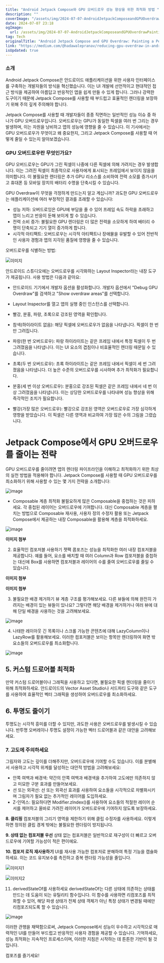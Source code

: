 ```yaml
---
title: "Android Jetpack Compose와 GPU 오버드로우 성능 향상을 위한 최적화 방법 "
description: ""
coverImage: "/assets/img/2024-07-07-AndroidJetpackComposeandGPUOverdrawPaintingaPerformanceMasterpiece_0.png"
date: 2024-07-07 23:18
ogImage:
  url: /assets/img/2024-07-07-AndroidJetpackComposeandGPUOverdrawPaintingaPerformanceMasterpiece_0.png
tag: Tech
originalTitle: "Android Jetpack Compose and GPU Overdraw: Painting a Performance Masterpiece !"
link: "https://medium.com/@hadawalepranav/reducing-gpu-overdraw-in-android-jetpack-compose-5d0920a81958"
isUpdated: true
---
```


### 소개

Android Jetpack Compose은 안드로이드 애플리케이션을 위한 사용자 인터페이스를 구축하는 개발자들의 방식을 혁신했습니다. 이는 UI 개발에 선언적이고 현대적인 접근 방식을 제공하여 아름답고 반응적인 앱을 쉽게 만들 수 있게 합니다. 그러나 강력한 도구이기 때문에 Jetpack Compose를 사용할 때 부드럽고 효율적인 렌더링을 보장하기 위해 주의 깊게 주의해야 합니다.

Jetpack Compose를 사용할 때 개발자들이 종종 직면하는 일반적인 성능 이슈 중 하나가 GPU 오버드로우입니다. 오버드로우는 GPU가 동일한 픽셀을 여러 번 그리는 경우 발생하며, 이는 자원을 낭비하고 앱의 성능에 영향을 줄 수 있습니다. 이 기사에서는 GPU 오버드로우가 무엇이고 왜 중요한지, 그리고 Jetpack Compose를 사용할 때 어떻게 줄일 수 있는지 알아보겠습니다.

### GPU 오버드로우란 무엇인가요?

GPU 오버드로우는 GPU가 그린 픽셀이 나중에 다른 픽셀에 의해 가려지는 경우 발생합니다. 이는 그려진 픽셀이 최종적으로 사용자에게 표시되는 프레임에서 보이지 않음을 의미합니다. 이 불필요한 렌더링은 추가 GPU 리소스를 소비하여 전력 소모를 증가시키고 휴대폰 등 모바일 장치의 배터리 수명을 단축시킬 수 있습니다.

<!-- cozy-coder - 수평 -->

<ins class="adsbygoogle"
     style="display:block"
     data-ad-client="ca-pub-4877378276818686"
     data-ad-slot="1107185301"
     data-ad-format="auto"
     data-full-width-responsive="true"></ins>

<script>
     (adsbygoogle = window.adsbygoogle || []).push({});
</script>

GPU Overdraw이 무엇을 걱정하게 만드는지 알고 계십니까? 과도한 GPU 오버드로우는 애플리케이션에 여러 부정적인 결과를 초래할 수 있습니다:

- 성능 저하: 오버드로잉은 GPU에 부담을 줄 수 있어 프레임 속도 하락을 초래하고 앱이 느리고 반응이 둔해 보이게 할 수 있습니다.
- 전력 소비 증가: 불필요한 GPU 렌더링은 더 많은 전력을 소모하게 하여 배터리 수명이 단축되고 기기 열이 증가하게 합니다.
- 시각적 아티팩트: 오버드로우는 시각적 아티팩트나 장애물을 유발할 수 있어 전반적인 사용자 경험과 앱의 지각된 품질에 영향을 줄 수 있습니다.

오버드로우를 식별하는 방법:

![이미지](/assets/img/2024-07-07-AndroidJetpackComposeandGPUOverdrawPaintingaPerformanceMasterpiece_1.png)

<!-- cozy-coder - 수평 -->

<ins class="adsbygoogle"
     style="display:block"
     data-ad-client="ca-pub-4877378276818686"
     data-ad-slot="1107185301"
     data-ad-format="auto"
     data-full-width-responsive="true"></ins>

<script>
     (adsbygoogle = window.adsbygoogle || []).push({});
</script>

안드로이드 스튜디오에는 오버드로우를 시각화하는 Layout Inspector라는 내장 도구가 제공됩니다. 사용 방법은 다음과 같아요:

- 안드로이드 기기에서 개발자 옵션을 활성화합니다. 개발자 옵션에서 "Debug GPU Overdraw"를 검색하고 "Show overdraw areas"를 선택합니다.
- Layout Inspector를 열고 앱의 실행 중인 인스턴스를 선택합니다.
- 빨강, 분홍, 파랑, 초록으로 강조된 영역을 확인합니다.

- 참색(하이라이트 없음): 해당 픽셀에 오버드로우가 없음을 나타냅니다. 픽셀이 한 번만 그려집니다.
- 파랑(한 번 오버드로우): 파랑 하이라이트는 같은 프레임 내에서 특정 픽셀이 두 번 그려졌음을 나타냅니다. 이는 UI 요소의 겹침이나 비효율적인 렌더링 때문일 수 있습니다.
- 초록(두 번 오버드로우): 초록 하이라이트는 같은 프레임 내에서 픽셀이 세 번 그려졌음을 나타냅니다. 더 높은 수준의 오버드로우를 시사하며 추가 최적화가 필요합니다.
- 분홍(세 번 이상 오버드로우): 분홍으로 강조된 픽셀은 같은 프레임 내에서 네 번 이상 그려졌음을 나타냅니다. 이는 상당한 오버드로우를 나타내며 성능 향상을 위해 즉각적인 조치가 필요합니다.
- 빨강(가장 많은 오버드로우): 빨강으로 강조된 영역은 오버드로우로 가장 심각하게 영향을 받았습니다. 이 픽셀은 다른 영역과 비교하여 가장 많은 수의 그림을 그렸습니다.

# Jetpack Compose에서 GPU 오버드로우를 줄이는 전략

<!-- cozy-coder - 수평 -->

<ins class="adsbygoogle"
     style="display:block"
     data-ad-client="ca-pub-4877378276818686"
     data-ad-slot="1107185301"
     data-ad-format="auto"
     data-full-width-responsive="true"></ins>

<script>
     (adsbygoogle = window.adsbygoogle || []).push({});
</script>

GPU 오버드로우를 줄이려면 앱의 렌더링 파이프라인을 이해하고 최적화하기 위한 최상의 실천 방법을 적용해야 합니다. Jetpack Compose를 사용할 때 GPU 오버드로우를 최소화하기 위해 사용할 수 있는 몇 가지 전략을 소개합니다:

![image](/assets/img/2024-07-07-AndroidJetpackComposeandGPUOverdrawPaintingaPerformanceMasterpiece_2.png)

- Composable 계층 최적화
  불필요하게 많은 Composable을 중첩하는 것은 피하세요. 각 중첩된 레이어는 오버드로우에 기여합니다. 대신 Composable 계층을 펼치는 방법으로 Composable 재사용, 사용자 정의 수정자 활용 또는 Jetpack Compose에서 제공하는 내장 Composable을 활용해 계층을 최적화하세요.

![image](/assets/img/2024-07-07-AndroidJetpackComposeandGPUOverdrawPaintingaPerformanceMasterpiece_3.png)

<!-- cozy-coder - 수평 -->

<ins class="adsbygoogle"
     style="display:block"
     data-ad-client="ca-pub-4877378276818686"
     data-ad-slot="1107185301"
     data-ad-format="auto"
     data-full-width-responsive="true"></ins>

<script>
     (adsbygoogle = window.adsbygoogle || []).push({});
</script>

**이미지 첨부**

2. 효율적인 컴포저블 사용하기
   젯팩 콤포즈는 성능을 최적화한 여러 내장 컴포저블을 제공합니다. 예를 들어, 요소를 배치할 때 여러 Column과 Row 컴포저블을 중첩하는 대신에 Box를 사용하면 컴포저블과 레이어의 수를 줄여 오버드로우를 줄일 수 있습니다.

**이미지 첨부**

**이미지 첨부**

<!-- cozy-coder - 수평 -->

<ins class="adsbygoogle"
     style="display:block"
     data-ad-client="ca-pub-4877378276818686"
     data-ad-slot="1107185301"
     data-ad-format="auto"
     data-full-width-responsive="true"></ins>

<script>
     (adsbygoogle = window.adsbygoogle || []).push({});
</script>

3. 불필요한 배경 제거하기
   뷰 계층 구조를 평가해보세요. 다른 뷰들에 의해 완전히 가려지는 배경이 있는 뷰들이 있나요? 그렇다면 해당 배경을 제거하거나 여러 뷰에 대해 단일 배경을 사용하는 것을 고려해보세요.

![image](/assets/img/2024-07-07-AndroidJetpackComposeandGPUOverdrawPaintingaPerformanceMasterpiece_7.png)

4. 나태한 레이아웃
   긴 목록이나 스크롤 가능한 콘텐츠에 대해 LazyColumn이나 LazyRow를 활용해보세요. 이러한 컴포저블은 보이는 항목만 렌더링하여 화면 밖 요소들의 오버드로우를 최소화합니다.

![image](/assets/img/2024-07-07-AndroidJetpackComposeandGPUOverdrawPaintingaPerformanceMasterpiece_8.png)

<!-- cozy-coder - 수평 -->

<ins class="adsbygoogle"
     style="display:block"
     data-ad-client="ca-pub-4877378276818686"
     data-ad-slot="1107185301"
     data-ad-format="auto"
     data-full-width-responsive="true"></ins>

<script>
     (adsbygoogle = window.adsbygoogle || []).push({});
</script>

## 5. 커스텀 드로어블 최적화

만약 커스텀 드로어블이나 그래픽을 사용하고 있다면, 불필요한 픽셀 렌더링을 줄이기 위해 최적화하세요. 안드로이드의 Vector Asset Studio나 서드파티 도구와 같은 도구를 사용하여 효율적인 벡터 그래픽을 생성하여 오버드로우를 최소화하세요.

## 6. 투명도 줄이기

투명도는 시각적 흥미를 더할 수 있지만, 과도한 사용은 오버드로우를 발생시킬 수 있습니다. 반투명 오버레이나 투명도 설정이 가능한 벡터 드로어블과 같은 대안을 고려해보세요.

<!-- cozy-coder - 수평 -->

<ins class="adsbygoogle"
     style="display:block"
     data-ad-client="ca-pub-4877378276818686"
     data-ad-slot="1107185301"
     data-ad-format="auto"
     data-full-width-responsive="true"></ins>

<script>
     (adsbygoogle = window.adsbygoogle || []).push({});
</script>

### 7. 고도에 주의하세요

그림자와 고도는 깊이를 더해주지만, 오버드로우에 기여할 수도 있습니다. 이를 분별해서 사용하고 시각적 위계를 달성하는 대안적 방법을 고려해보세요:

- 안쪽 여백과 배경색: 약간의 안쪽 여백과 배경색을 추가하여 고도에만 의존하지 않고 미묘한 구분 효과를 만들어보세요.
- 선 또는 외곽선: 선 또는 외곽선 효과를 사용하여 요소들을 시각적으로 차별화시키며 그림자가 필요 없는 추가적인 레이어를 도입하세요.
- Z-인덱스: 필요하다면 Modifier.zIndex()를 사용하여 요소들의 적절한 레이어 순서를 제어하고 올바로 가려진 레이어가 오버드로우에 기여하지 않도록 보장하세요.

<!-- cozy-coder - 수평 -->

<ins class="adsbygoogle"
     style="display:block"
     data-ad-client="ca-pub-4877378276818686"
     data-ad-slot="1107185301"
     data-ad-format="auto"
     data-full-width-responsive="true"></ins>

<script>
     (adsbygoogle = window.adsbygoogle || []).push({});
</script>

**8. 클리핑**
컴포저블의 그리기 영역을 제한하기 위해 클립 수정자를 사용하세요. 이렇게 하면 정의된 클립 경계 밖에는 불필요한 렌더링이 방지됩니다.

**9. 상태 없는 컴포저블 우선**
상태 없는 컴포저블은 일반적으로 재구성이 더 빠르고 오버드로우에 기여할 가능성이 적은 편이에요.

<!-- cozy-coder - 수평 -->

<ins class="adsbygoogle"
     style="display:block"
     data-ad-client="ca-pub-4877378276818686"
     data-ad-slot="1107185301"
     data-ad-format="auto"
     data-full-width-responsive="true"></ins>

<script>
     (adsbygoogle = window.adsbygoogle || []).push({});
</script>

**10. 컴포저 로직 재사용하기**
UI를 재사용 가능한 컴포저로 분해하여 특정 기능을 캡슐화하세요. 이는 코드 유지보수를 촉진하고 중복 렌더링 가능성을 줄입니다.

![이미지1](/assets/img/2024-07-07-AndroidJetpackComposeandGPUOverdrawPaintingaPerformanceMasterpiece_16.png)

![이미지2](/assets/img/2024-07-07-AndroidJetpackComposeandGPUOverdrawPaintingaPerformanceMasterpiece_17.png)

<!-- cozy-coder - 수평 -->

<ins class="adsbygoogle"
     style="display:block"
     data-ad-client="ca-pub-4877378276818686"
     data-ad-slot="1107185301"
     data-ad-format="auto"
     data-full-width-responsive="true"></ins>

<script>
     (adsbygoogle = window.adsbygoogle || []).push({});
</script>

11. derivedStateOf를 사용하세요
    derivedStateOf는 다른 상태에 의존하는 상태를 만드는 데 도움이 되는 유틸리티 함수입니다. 이 함수를 사용하면 리컴포즈를 최적화할 수 있어, 해당 파생 상태가 전체 상태 객체가 아닌 특정 상태가 변경될 때에만 리컴포즈되도록 할 수 있습니다.

![image](/assets/img/2024-07-07-AndroidJetpackComposeandGPUOverdrawPaintingaPerformanceMasterpiece_18.png)

이러한 관행을 채택함으로써, Jetpack Compose에서 성능이 우수하고 시각적으로 매력적인 UI를 만들어 부드럽고 반응적인 사용자 경험을 제공할 수 있습니다. 기억하세요, 성능 최적화는 지속적인 프로세스이며, 이러한 지침은 시작하는 데 튼튼한 기반이 될 것입니다.

컴포즈를 즐기세요!
